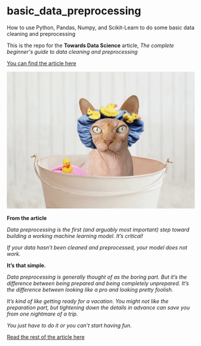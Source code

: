# basic_data_preprocessing

How to use Python, Pandas, Numpy, and Scikit-Learn to do some basic data cleaning and preprocessing

This is the repo for the **Towards Data Science** article, *The complete beginner's guide to data cleaning and preprocessing*

[You can find the article here](https://towardsdatascience.com/the-complete-beginners-guide-to-data-cleaning-and-preprocessing-2070b7d4c6d)

![basic data cleaning and preprocessing](pixabay_DigiPD_2.jpg)


**From the article**

*Data preprocessing is the first (and arguably most important) step toward building a working machine learning model. It’s critical!*

*If your data hasn’t been cleaned and preprocessed, your model does not work.*

**It’s that simple.**

*Data preprocessing is generally thought of as the boring part. But it’s the difference between being prepared and being completely unprepared. It’s the difference between looking like a pro and looking pretty foolish.*

*It’s kind of like getting ready for a vacation. You might not like the preparation part, but tightening down the details in advance can save you from one nightmare of a trip.*

*You just have to do it or you can’t start having fun.*

[Read the rest of the article here](https://towardsdatascience.com/the-complete-beginners-guide-to-data-cleaning-and-preprocessing-2070b7d4c6d)